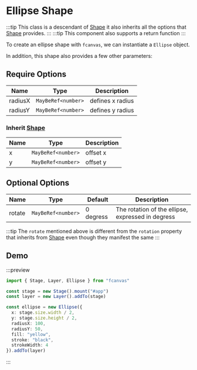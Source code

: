# Ellipse Shape

:::tip
This class is a descendant of [Shape](/guide/essentials/Shape) it also inherits all the options that [Shape](/guide/essentials/Shape) provides.
:::
:::tip
This component also supports a return function
:::

To create an ellipse shape with `fcanvas`, we can instantiate a `Ellipse` object.

In addition, this shape also provides a few other parameters:

## Require Options

| Name    | Type               | Description      |
| ------- | ------------------ | ---------------- |
| radiusX | `MayBeRef<number>` | defines x radius |
| radiusY | `MayBeRef<number>` | defines y radius |

### Inherit [Shape](/guide/essentials/Shape)

| Name | Type               | Description |
| ---- | ------------------ | ----------- |
| x    | `MayBeRef<number>` | offset x    |
| y    | `MayBeRef<number>` | offset y    |

## Optional Options

| Name   | Type               | Default   | Description                                       |
| ------ | ------------------ | --------- | ------------------------------------------------- |
| rotate | `MayBeRef<number>` | 0 degress | The rotation of the ellipse, expressed in degress |

:::tip
The `rotate` mentioned above is different from the `rotation` property that inherits from [Shape](/guide/essentials/Shape) even though they manifest the same
:::

## Demo

:::preview
```ts
import { Stage, Layer, Ellipse } from "fcanvas"

const stage = new Stage().mount("#app")
const layer = new Layer().addTo(stage)

const ellipse = new Ellipse({
  x: stage.size.width / 2,
  y: stage.size.height / 2,
  radiusX: 100,
  radiusY: 50,
  fill: "yellow",
  stroke: "black",
  strokeWidth: 4
}).addTo(layer)
```
:::
